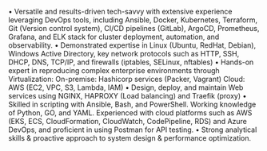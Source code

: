 • Versatile and results-driven tech-savvy with extensive experience leveraging DevOps tools, including Ansible, Docker, Kubernetes, Terraform, Git (Version control system), CI/CD pipelines (GitLab), ArgoCD, Prometheus, Grafana, and ELK stack for cluster deployment, automation, and observability.
• Demonstrated expertise in Linux (Ubuntu, RedHat, Debian), Windows Active Directory, key network protocols such as HTTP, SSH, DHCP, DNS, TCP/IP, and firewalls (iptables, SELinux, nftables)
• Hands-on expert in reproducing complex enterprise environments through Virtualization:
On-premise: Hashicorp services (Packer, Vagrant)      Cloud: AWS (EC2, VPC, S3, Lambda, IAM)
• Design, deploy, and maintain Web services using NGINX, HAPROXY (Load balancing) and Traefik (proxy)
• Skilled in scripting with Ansible, Bash, and PowerShell. Working knowledge of Python, GO, and YAML. Experienced with cloud platforms such as AWS (EKS, ECS, CloudFormation, CloudWatch, CodePipeline, RDS) and Azure DevOps, and proficient in using Postman for API testing. 
• Strong analytical skills & proactive approach to system design & performance optimization.  

